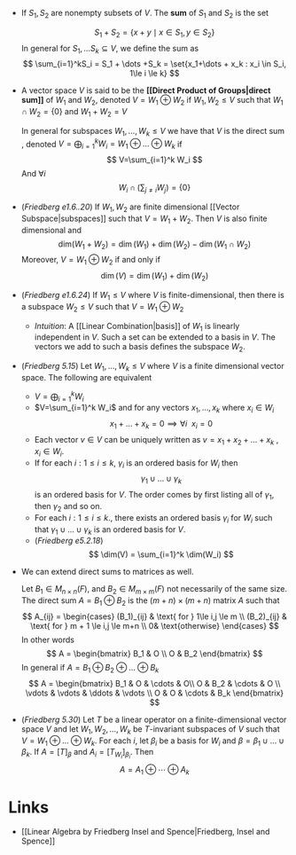 * If $S_1,S_2$ are nonempty subsets of $V$. The **sum** of $S_1$ and $S_2$ is the set
  
  $$
  S_1 + S_2 = \{x+y \mid x\in S_1, y\in S_2 \}
  $$
  In general for $S_1,\dots S_k \subseteq V$, we define the sum as
  $$
  \sum_{i=1}^kS_i = S_1 + \dots +S_k = \set{x_1+\dots + x_k : x_i \in S_i, 1\le i \le k}
  $$
* A vector space $V$ is said to be the **[[Direct Product of Groups|direct sum]]** of $W_1$ and $W_2$, denoted $V=W_1\oplus W_2$ if $W_1,W_2\le V$ such that $W_1\cap W_2 = \{0\}$ and $W_1 + W_2 = V$
  
  In general for subspaces $W_1,\dots, W_k\le V$  we have that $V$ is the direct sum , denoted $V=\bigoplus_{i=1}^k W_i = W_1\oplus \dots \oplus W_k$  if 
  $$
  V=\sum_{i=1}^k W_i
  $$
  And $\forall i$
  $$
  W_i \cap \left(\sum_{j\ne i} W_j \right) = \{0\}
  $$

  
* (*Friedberg e1.6..20*) If $W_1, W_2$ are finite dimensional [[Vector Subspace|subspaces]] such that $V=W_1+W_2$. Then $V$ is also finite dimensional and
  $$
  \text{dim}(W_1+W_2) = \dim(W_1) + \dim(W_2) - \dim(W_1\cap W_2)
  $$
  Moreover, $V=W_1\oplus W_2$ if and only if
  $$
  \dim(V) = \dim(W_1) + \dim(W_2)
  $$
* (*Friedberg e1.6.24*) If $W_1\le V$ where $V$ is finite-dimensional, then there is a subspace $W_2\le V$ such that $V=W_1\oplus W_2$ 
	* *Intuition*: A [[Linear Combination|basis]] of $W_1$ is linearly independent in $V$. Such a set can be extended to a basis in $V$. The vectors we add to such a basis defines the subspace $W_2$.

* (*Friedberg 5.15*) Let $W_1,\dots, W_k \le  V$ where $V$ is a finite dimensional vector space. The following are equivalent
	* $V=\bigoplus_{i=1}^k W_i$ 
	* $V=\sum_{i=1}^k W_i$ and for any vectors $x_1,\dots, x_k$ where $x_i\in W_i$ 
	  $$
	  x_1+\dots + x_k = 0 \implies \forall i \ \  x_i =0
	  $$
	* Each vector $v\in V$ can be uniquely written as $v=x_1+x_2 + \dots + x_k$ , $x_i\in W_i$.
	* If for each $i: 1\le i \le k$, $\gamma_i$ is an ordered basis for $W_i$ then 
	  $$
	  \gamma_1\cup \dots \cup \gamma_k
	  $$
	  is an ordered basis for $V$. The order comes by first listing all of $\gamma_1$, then $\gamma_2$ and so on.
	* For each $i: 1\le i \le k$., there exists an ordered basis $\gamma_i$ for $W_i$ such that $\gamma_1\cup\dots\cup \gamma_k$ is an ordered basis for $V$.
	* (*Friedberg e5.2.18*) 
	  $$
	  \dim(V) = \sum_{i=1}^k \dim(W_i)
	  $$

* We can extend direct sums to matrices as well.
  
  Let $B_1\in M_{n\times n}(F)$, and $B_2\in M_{m\times m}(F)$ not necessarily of the same size. The direct sum $A=B_1\oplus B_2$ is the $(m+n)\times (m+n)$ matrix $A$ such that
  $$
  A_{ij} =
  \begin{cases}
  (B_1)_{ij} & \text{ for } 1\le i,j \le m \\
  (B_2)_{ij} & \text{ for } m + 1 \le i,j \le m+n \\
  0& \text{otherwise}
  \end{cases}
  $$
  In other words
  $$
  A  = 
  \begin{bmatrix}
  B_1 &  O \\ 
  O & B_2
  \end{bmatrix}
  $$
  In general if $A=B_1\oplus B_2 \oplus \dots \oplus B_k$ 
  $$
  A  = 
  \begin{bmatrix}
  B_1 &  O  & \cdots & O\\ 
  O & B_2 & \cdots  & O \\
  \vdots & \vdots  & \ddots & \vdots \\
  O & O & \cdots  & B_k
  \end{bmatrix}
  $$

* (*Friedberg 5.30*) Let $T$ be a linear operator on a finite-dimensional vector space $V$ and let $W_1,W_2,\dots, W_k$ be $T$-invariant subspaces of $V$ such that $V=W_1\oplus\dots\oplus W_k$. For each $i$, let $\beta_i$ be a basis for $W_i$ and $\beta=\beta_1\cup\dots\cup\beta_k$. If $A=[T]_\beta$ and $A_i=[T_{W_i}]_{\beta_i}$. Then 
  $$
  A = A_1 \oplus \cdots \oplus A_k 
  $$
# Links
* [[Linear Algebra by Friedberg Insel and Spence|Friedberg, Insel and Spence]]